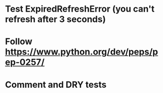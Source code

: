 # Test ExpiredRefreshError (you can't refresh after 3 seconds)
# Follow https://www.python.org/dev/peps/pep-0257/
# Comment and DRY tests
